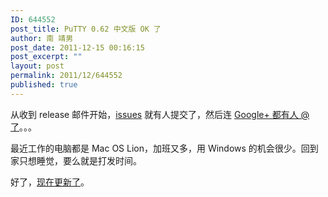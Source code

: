 ```yaml
---
ID: 644552
post_title: PuTTY 0.62 中文版 OK 了
author: 南 靖男
post_date: 2011-12-15 00:16:15
post_excerpt: ""
layout: post
permalink: 2011/12/644552
published: true
---
```

从收到 release 邮件开始，<a href="http://code.google.com/p/puttycn/issues/list">issues</a> 就有人提交了，然后连 <a href="https://plus.google.com/101075042515117875805/posts/Rvh7Y6fRwQk">Google+ 都有人 @ 了</a>。。。

最近工作的电脑都是 Mac OS Lion，加班又多，用 Windows 的机会很少。回到家只想睡觉，要么就是打发时间。

好了，<a href="http://code.google.com/p/puttycn/">现在更新了</a>。